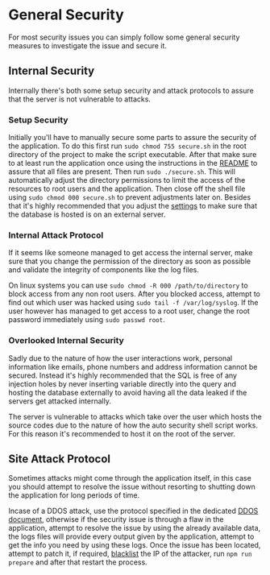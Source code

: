 # General Security

For most security issues you can simply follow some general security measures to investigate the issue and secure it.

## Internal Security

Internally there's both some setup security and attack protocols to assure that the server is not vulnerable to attacks.

### Setup Security

Initially you'll have to manually secure some parts to assure the security of the application. To do this first run `sudo chmod 755 secure.sh` in the root directory of the project to make the script executable. After that make sure to at least run the application once using the instructions in the [README](../README.md) to assure that all files are present. Then run `sudo ./secure.sh`. This will automatically adjust the directory permissions to limit the access of the resources to root users and the application. Then close off the shell file using `sudo chmod 000 secure.sh` to prevent adjustments later on. Besides that it's highly recommended that you adjust the [settings](../settings.json) to make sure that the database is hosted is on an external server.

### Internal Attack Protocol

If it seems like someone managed to get access the internal server, make sure that you change the permission of the directory as soon as possible and validate the integrity of components like the log files.

On linux systems you can use `sudo chmod -R 000 /path/to/directory` to block access from any non root users. After you blocked access, attempt to find out which user was hacked using `sudo tail -f /var/log/syslog`. If the user however has managed to get access to a root user, change the root password immediately using `sudo passwd root`.

### Overlooked Internal Security

Sadly due to the nature of how the user interactions work, personal information like emails, phone numbers and address information cannot be secured. Instead it's highly recommended that the SQL is free of any injection holes by never inserting variable directly into the query and hosting the database externally to avoid having all the data leaked if the servers get attacked internally.

The server is vulnerable to attacks which take over the user which hosts the source codes due to the nature of how the auto security shell script works. For this reason it's recommended to host it on the root of the server.

## Site Attack Protocol

Sometimes attacks might come through the application itself, in this case you should attempt to resolve the issue without resorting to shutting down the application for long periods of time.

Incase of a DDOS attack, use the protocol specified in the dedicated [DDOS document](DDOS.md), otherwise if the security issue is through a flaw in the application, attempt to resolve the issue by using the already available data, the logs files will provide every output given by the application, attempt to get the info you need by using these logs. Once the issue has been located, attempt to patch it, if required, [blacklist](../blacklist.json) the IP of the attacker, run `npm run prepare` and after that restart the process.
